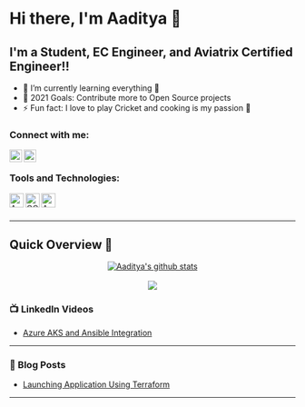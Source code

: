 # Hi there, I'm Aaditya 👋

 ## I'm a Student, EC Engineer, and Aviatrix Certified Engineer!!

 - 🌱 I’m currently learning everything 🤣
 - 🥅 2021 Goals: Contribute more to Open Source projects
 - ⚡ Fun fact: I love to play Cricket and cooking is my passion 🤩

 ### Connect with me:

 [<img align="left" alt="codeSTACKr | LinkedIn" width="22px" src="https://cdn.jsdelivr.net/npm/simple-icons@v3/icons/linkedin.svg" />][linkedin]
 [<img align="left" alt="codeSTACKr | Instagram" width="22px" src="https://cdn.jsdelivr.net/npm/simple-icons@v3/icons/instagram.svg" />][instagram]

 <br />

 ### Tools and Technologies:

 [<img align="left" alt="AWS" width="25px" src="https://cdn.jsdelivr.net/npm/simple-icons@3.13.0/icons/amazonaws.svg" />][aws]
 [<img align="left" alt="GCP" width="25px" src="https://cdn.jsdelivr.net/npm/simple-icons@3.13.0/icons/googlecloud.svg" />][gcp]
 [<img align="left" alt="Azure" width="25px" src="https://cdn.jsdelivr.net/npm/simple-icons@3.13.0/icons/googlecloud.svg" />][azure]
 <br />
 <br />

---
<!--Github Progess bar-->

## Quick Overview 📝
<div align="center">    
<a href="https://github.com/hackcoderr/github-readme-stats">
  <img align="center" src="https://github-readme-stats.anuraghazra1.vercel.app/api?username=aaditya2801&show_icons=true&include_all_commits=true&theme=radical" alt="Aaditya's github stats" />
</a>
<br>
<br>
<a href="https://github.com/hackcoderr/github-readme-stats">
 
  <img align="center" src="https://github-readme-stats.anuraghazra1.vercel.app/api/top-langs/?username=aaditya2801&layout=compact&theme=radical" />
</a>
</div>



<!--footer-->


### 📺 LinkedIn Videos

<!-- LinkedIn:START -->
- [Azure AKS and Ansible Integration](https://www.linkedin.com/posts/aaditya-tiwari-812a39183_vimaldaga-righteducation-educationredefine-activity-6772495154822701056-FntC)
<!-- LinkedIn:END -->
---

### 📕 Blog Posts

<!-- BLOG-POST-LIST:START -->
- [Launching Application Using Terraform](https://www.linkedin.com/pulse/task-1-lauch-application-using-terraform-aaditya-tiwari/)

<!-- BLOG-POST-LIST:END -->


---

[instagram]: https://www.instagram.com/addy_the_maddy/
[linkedin]: https://www.linkedin.com/in/aaditya-tiwari-812a39183/
[aws]: https://aws.amazon.com/
[gcp]: https://cloud.google.com/
[azure]: https://azure.microsoft.com/en-in/features/azure-portal/

